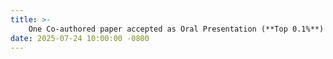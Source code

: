 ```yaml
---
title: >-
    One Co-authored paper accepted as Oral Presentation (**Top 0.1%**) of NeurIPS 2025 <span class="badge badge-info">CCF-A</span>
date: 2025-07-24 10:00:00 -0800
---
```


